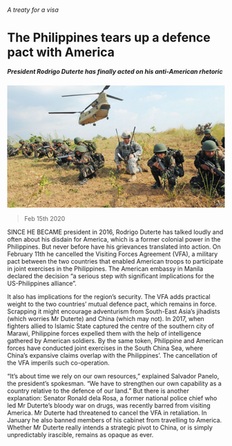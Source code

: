 ###### A treaty for a visa

# The Philippines tears up a defence pact with America 

##### President Rodrigo Duterte has finally acted on his anti-American rhetoric 

![image](images/20200215_ASP004_0.jpg) 

> Feb 15th 2020 

SINCE HE BECAME president in 2016, Rodrigo Duterte has talked loudly and often about his disdain for America, which is a former colonial power in the Philippines. But never before have his grievances translated into action. On February 11th he cancelled the Visiting Forces Agreement (VFA), a military pact between the two countries that enabled American troops to participate in joint exercises in the Philippines. The American embassy in Manila declared the decision “a serious step with significant implications for the US-Philippines alliance”.

It also has implications for the region’s security. The VFA adds practical weight to the two countries’ mutual defence pact, which remains in force. Scrapping it might encourage adventurism from South-East Asia’s jihadists (which worries Mr Duterte) and China (which may not). In 2017, when fighters allied to Islamic State captured the centre of the southern city of Marawi, Philippine forces expelled them with the help of intelligence gathered by American soldiers. By the same token, Philippine and American forces have conducted joint exercises in the South China Sea, where China’s expansive claims overlap with the Philippines’. The cancellation of the VFA imperils such co-operation.


“It’s about time we rely on our own resources,” explained Salvador Panelo, the president’s spokesman. “We have to strengthen our own capability as a country relative to the defence of our land.” But there is another explanation: Senator Ronald dela Rosa, a former national police chief who led Mr Duterte’s bloody war on drugs, was recently barred from visiting America. Mr Duterte had threatened to cancel the VFA in retaliation. In January he also banned members of his cabinet from travelling to America. Whether Mr Duterte really intends a strategic pivot to China, or is simply unpredictably irascible, remains as opaque as ever.

